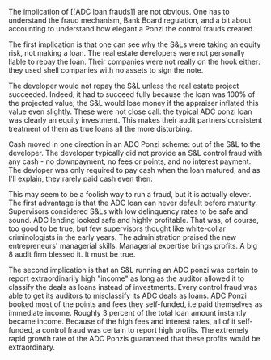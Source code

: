 The implication of [[ADC loan frauds]] are not obvious. One has to understand the fraud mechanism, Bank Board regulation, and a bit about accounting to understand how elegant a Ponzi the control frauds created.

The first implication is that one can see why the S&Ls were taking an equity risk, not making a loan. The real estate developers were not personally liable to repay the loan. Their companies were not really on the hook either: they used shell companies with no assets to sign the note.

The developer would not repay the S&L unless the real estate project succeeded. Indeed, it had to succeed fully because the loan was 100% of the projected value; the S&L would lose money if the appraiser inflated this value even slightly. These were not close call: the typical ADC ponzi loan was clearly an equity investment. This makes their audit partners'consistent treatment of them as true loans all the more disturbing.

Cash moved in one direction in an ADC Ponzi scheme: out of the S&L to the developer. The developer typically did not provide an S&L control fraud with any cash - no downpayment, no fees or points, and no interest payment. The devloper was only required to pay cash when the loan matured, and as I'll explain, they rarely paid cash even then.

This may seem to be a foolish way to run a fraud, but it is actually clever. The first advantage is that the ADC loan can never default before maturity.  Supervisors considered S&Ls with low delinquency rates to be safe and sound. ADC lending looked safe and highly profitable.  That was, of course, too good to be true,  but few supervisors thought like white-collar criminologists in the early years. The administration praised the new entrepreneurs' managerial skills. Managerial expertise brings profits. A big 8 audit firm blessed it. It must be true.

The second implication is that an S&L running an ADC ponzi was certain to report extraordinarily high "income" as long as the auditor allowed it to classify the deals as loans instead of investments.  Every control fraud was able to get its auditors to misclassify its ADC deals as loans. ADC Ponzi booked most of the points and fees they self-funded, i.e paid themselves as immediate income. Roughly 3 percent of the total loan amount instantly became income. Because of the high fees and interest rates, all of it self-funded, a control fraud was certain to report high profits. The extremely rapid growth rate of the ADC Ponzis guaranteed that these profits would be extraordinary.